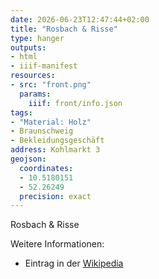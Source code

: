 ```yaml
---
date: 2026-06-23T12:47:44+02:00
title: "Rosbach & Risse"
type: hanger
outputs:
- html
- iiif-manifest
resources:
- src: "front.png"
  params:
    iiif: front/info.json
tags:
- "Material: Holz"
- Braunschweig
- Bekleidungsgeschäft
address: Kohlmarkt 3
geojson:
  coordinates:
  - 10.5180151
  - 52.26249
  precision: exact
---
```

Rosbach & Risse



<div class="notes">
Weitere Informationen:
<ul>
<li>Eintrag in der <a href="https://de.wikipedia.org/wiki/Hamburger_%26_Littauer">Wikipedia</a></li>
</ul>
</div>
